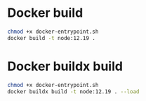 # Docker build
```sh
chmod +x docker-entrypoint.sh
docker build -t node:12.19 .
```

# Docker buildx build
```sh
chmod +x docker-entrypoint.sh
docker buildx build -t node:12.19 . --load
```
